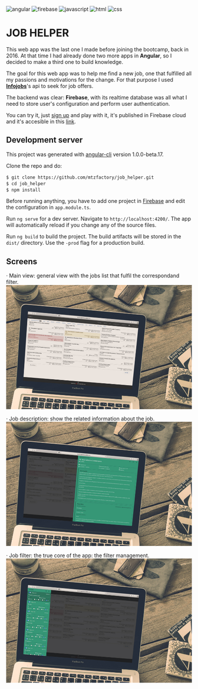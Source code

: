 ![angular](https://mtzfactory.github.io/logos/png-2/angular.png)
![firebase](https://mtzfactory.github.io/logos/png-2/firebase.png)
![javascript](https://mtzfactory.github.io/logos/png-2/javascript.png)
![html](https://mtzfactory.github.io/logos/png-2/html-5.png)
![css](https://mtzfactory.github.io/logos/png-2/css-3.png)

# JOB HELPER

This web app was the last one I made before joining the bootcamp, back in 2016. At that time I had already done two more apps in __Angular__, so I decided to make a third one to build knowledge.

The goal for this web app was to help me find a new job, one that fulfilled all my passions and motivations for the change. For that purpose I used __[Infojobs][infojobs-api]__'s api to seek for job offers.

The backend was clear: __Firebase__, with its realtime database was all what I need to store user's configuration and perform user authentication.

You can try it, just [sign up][sign-up] and play with it, it's published in Firebase cloud and it's accesible in this [link][job-helper].

## Development server

This project was generated with [angular-cli](https://github.com/angular/angular-cli) version 1.0.0-beta.17.

Clone the repo and do:

```bash
$ git clone https://github.com/mtzfactory/job_helper.git
$ cd job_helper
$ npm install
```

Before running anything, you have to add one project in [Firebase](https://console.firebase.google.com) and edit the configuration in `app.module.ts`.

Run `ng serve` for a dev server. Navigate to `http://localhost:4200/`. The app will automatically reload if you change any of the source files.

Run `ng build` to build the project. The build artifacts will be stored in the `dist/` directory. Use the `-prod` flag for a production build.

## Screens

· Main view: general view with the jobs list that fulfil the correspondand filter.
[![m](images/m2.jpg)](images/m2_original.png)

· Job description: show the related information about the job.
[![m](images/m3.jpg)](images/m3_original.png)

· Job filter: the true core of the app: the filter management.
[![m](images/m4.jpg)](images/m4_original.png)

[infojobs-api]:https://developer.infojobs.net/
[job-helper]:https://job-helper.firebaseapp.com/
[sign-up]:https://job-helper.firebaseapp.com/login#top
